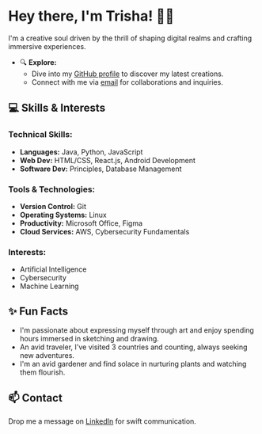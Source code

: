 # Hey there, I'm Trisha! 👋🏽

I'm a creative soul driven by the thrill of shaping digital realms and crafting immersive experiences.

- 🔍 **Explore:**
  - Dive into my [GitHub profile](https://github.com/trisha-ravi) to discover my latest creations.
  - Connect with me via [email](#) for collaborations and inquiries.

## 💻 Skills & Interests
### Technical Skills:
- **Languages:** Java, Python, JavaScript
- **Web Dev:** HTML/CSS, React.js, Android Development
- **Software Dev:** Principles, Database Management
### Tools & Technologies:
- **Version Control:** Git
- **Operating Systems:** Linux
- **Productivity:** Microsoft Office, Figma
- **Cloud Services:** AWS, Cybersecurity Fundamentals
### Interests:
- Artificial Intelligence
- Cybersecurity
- Machine Learning 

## ✨ Fun Facts
- I'm passionate about expressing myself through art and enjoy spending hours immersed in sketching and drawing.
- An avid traveler, I've visited 3 countries and counting, always seeking new adventures.
- I'm an avid gardener and find solace in nurturing plants and watching them flourish.

## 📫 Contact
Drop me a message on [LinkedIn](https://www.linkedin.com/in/trisha-ravichandran/) for swift communication.
